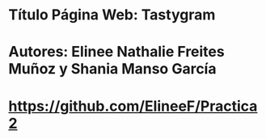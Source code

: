 # Título Página Web: Tastygram
# Autores: Elinee Nathalie Freites Muñoz y Shania Manso García
# https://github.com/ElineeF/Practica2